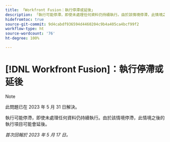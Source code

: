 ```yaml
---
title: 「Workfront Fusion：執行停滯或延後」
description: 「執行可能停滯，即使未處理任何資料仍持續執行。由於該情境停滯，此情境之後的執行項目可能會延後。」
hidefromtoc: true
source-git-commit: 9d4cabdf936594d4460204c9b4a405ca4bcf99f2
workflow-type: ht
source-wordcount: '76'
ht-degree: 100%

---
```



# [!DNL Workfront Fusion]：執行停滯或延後

>[!NOTE]
>
>此問題已在 2023 年 5 月 31 日解決。

執行可能停滯，即使未處理任何資料仍持續執行。由於該情境停滯，此情境之後的執行項目可能會延後。

_首次回報於 2023 年 5 月 17 日。_

